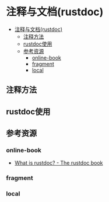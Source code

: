 # 注释与文档(rustdoc)

<!--ts-->
* [注释与文档(rustdoc)](#注释与文档rustdoc)
   * [注释方法](#注释方法)
   * [rustdoc使用](#rustdoc使用)
   * [参考资源](#参考资源)
      * [online-book](#online-book)
      * [fragment](#fragment)
      * [local](#local)

<!-- Created by https://github.com/ekalinin/github-markdown-toc -->
<!-- Added by: runner, at: Mon Jul 18 03:34:59 UTC 2022 -->

<!--te-->

## 注释方法

## rustdoc使用

## 参考资源

### online-book

- [What is rustdoc? - The rustdoc book](https://doc.rust-lang.org/rustdoc/index.html)

### fragment

### local

